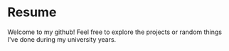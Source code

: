 # Resume
Welcome to my github! Feel free to explore the projects or random things I've done during my university years.
